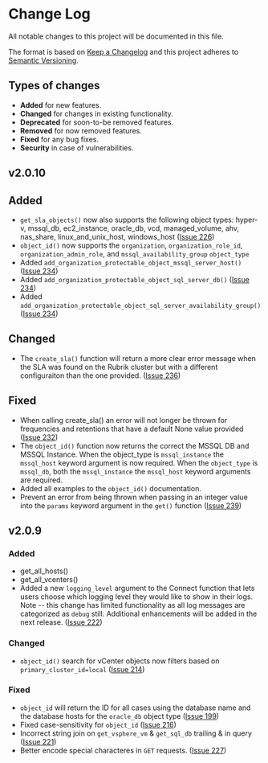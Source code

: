 # Change Log

All notable changes to this project will be documented in this file.

The format is based on [Keep a Changelog](http://keepachangelog.com/)
and this project adheres to [Semantic Versioning](http://semver.org/).

## Types of changes

- **Added** for new features.
- **Changed** for changes in existing functionality.
- **Deprecated** for soon-to-be removed features.
- **Removed** for now removed features.
- **Fixed** for any bug fixes.
- **Security** in case of vulnerabilities.

## v2.0.10

## Added

- `get_sla_objects()` now also supports the following object types: hyper-v, mssql_db, ec2_instance, oracle_db, vcd, managed_volume, ahv, nas_share, linux_and_unix_host, windows_host ([Issue 226](https://github.com/rubrikinc/rubrik-sdk-for-python/issues/226))
- `object_id()` now supports the `organization`, `organization_role_id`, `organization_admin_role`, and `mssql_availability_group` `object_type`
- Added `add_organization_protectable_object_mssql_server_host()` ([Issue 234](https://github.com/rubrikinc/rubrik-sdk-for-python/issues/234))
- Added `add_organization_protectable_object_sql_server_db()` ([Issue 234](https://github.com/rubrikinc/rubrik-sdk-for-python/issues/234))
- Added `add_organization_protectable_object_sql_server_availability_group()` ([Issue 234](https://github.com/rubrikinc/rubrik-sdk-for-python/issues/234))

## Changed

- The `create_sla()` function will return a more clear error message when the SLA was found on the Rubrik cluster but with a different configuraiton than the one provided. ([Issue 236](https://github.com/rubrikinc/rubrik-sdk-for-python/issues/236))

## Fixed

- When calling create_sla() an error will not longer be thrown for frequencies and retentions that have a default None value provided ([Issue 232](https://github.com/rubrikinc/rubrik-sdk-for-python/issues/232))
- The `object_id()` function now returns the correct the MSSQL DB and MSSQL Instance. When the object_type is `mssql_instance` the `mssql_host` keyword argument is now required. When the `object_type` is `mssql_db`, both the `mssql_instance` the `mssql_host` keyword arguments are required. 
- Added all examples to the `object_id()` documentation.
- Prevent an error from being thrown when passing in an integer value into the `params` keyword argument in the `get()` function ([Issue 239](https://github.com/rubrikinc/rubrik-sdk-for-python/issues/236))

## v2.0.9

### Added

- get_all_hosts()
- get_all_vcenters()
- Added a new `logging_level` argument to the Connect function that lets users choose which logging level they would like to show in their logs. Note -- this change has limited functionality as all log messages are categorized as `debug` still. Additional enhancements will be added in the next release. ([Issue 222](https://github.com/rubrikinc/rubrik-sdk-for-python/issues/222))

### Changed

- `object_id()` search for vCenter objects now filters based on `primary_cluster_id=local` ([Issue 214](https://github.com/rubrikinc/rubrik-sdk-for-python/issues/214))

### Fixed

- `object_id` will return the ID for all cases using the database name and the database hosts for the `oracle_db` object type ([Issue 199](https://github.com/rubrikinc/rubrik-sdk-for-python/issues/199)) 
- Fixed case-sensitivity for `object_id` ([Issue 216](https://github.com/rubrikinc/rubrik-sdk-for-python/issues/216))
- Incorrect string join on `get_vsphere_vm` & `get_sql_db` trailing & in query ([Issue 221](https://github.com/rubrikinc/rubrik-sdk-for-python/issues/221))
- Better encode special characteres in `GET` requests. ([Issue 227](https://github.com/rubrikinc/rubrik-sdk-for-python/issues/227))
